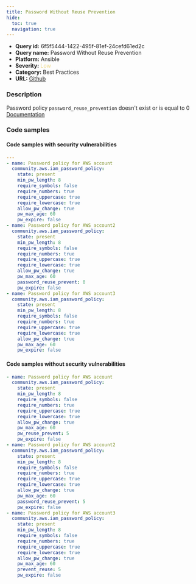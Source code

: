 ```yaml
---
title: Password Without Reuse Prevention
hide:
  toc: true
  navigation: true
---
```


<style>
  .highlight .hll {
    background-color: #ff171742;
  }
  .md-content {
    max-width: 1100px;
    margin: 0 auto;
  }
</style>

-   **Query id:** 6f5f5444-1422-495f-81ef-24cefd61ed2c
-   **Query name:** Password Without Reuse Prevention
-   **Platform:** Ansible
-   **Severity:** <span style="color:#edd57e">Low</span>
-   **Category:** Best Practices
-   **URL:** [Github](https://github.com/Checkmarx/kics/tree/master/assets/queries/ansible/aws/password_without_reuse_prevention)

### Description
Password policy `password_reuse_prevention` doesn't exist or is equal to 0<br>
[Documentation](https://docs.ansible.com/ansible/latest/collections/community/aws/iam_password_policy_module.html#parameter-pw_reuse_prevent)

### Code samples
#### Code samples with security vulnerabilities
```yaml title="Positive test num. 1 - yaml file" hl_lines="26 3 23"
---
- name: Password policy for AWS account
  community.aws.iam_password_policy:
    state: present
    min_pw_length: 8
    require_symbols: false
    require_numbers: true
    require_uppercase: true
    require_lowercase: true
    allow_pw_change: true
    pw_max_age: 60
    pw_expire: false
- name: Password policy for AWS account2
  community.aws.iam_password_policy:
    state: present
    min_pw_length: 8
    require_symbols: false
    require_numbers: true
    require_uppercase: true
    require_lowercase: true
    allow_pw_change: true
    pw_max_age: 60
    password_reuse_prevent: 0
    pw_expire: false
- name: Password policy for AWS account3
  community.aws.iam_password_policy:
    state: present
    min_pw_length: 8
    require_symbols: false
    require_numbers: true
    require_uppercase: true
    require_lowercase: true
    allow_pw_change: true
    pw_max_age: 60
    pw_expire: false

```


#### Code samples without security vulnerabilities
```yaml title="Negative test num. 1 - yaml file"
- name: Password policy for AWS account
  community.aws.iam_password_policy:
    state: present
    min_pw_length: 8
    require_symbols: false
    require_numbers: true
    require_uppercase: true
    require_lowercase: true
    allow_pw_change: true
    pw_max_age: 60
    pw_reuse_prevent: 5
    pw_expire: false
- name: Password policy for AWS account2
  community.aws.iam_password_policy:
    state: present
    min_pw_length: 8
    require_symbols: false
    require_numbers: true
    require_uppercase: true
    require_lowercase: true
    allow_pw_change: true
    pw_max_age: 60
    password_reuse_prevent: 5
    pw_expire: false
- name: Password policy for AWS account3
  community.aws.iam_password_policy:
    state: present
    min_pw_length: 8
    require_symbols: false
    require_numbers: true
    require_uppercase: true
    require_lowercase: true
    allow_pw_change: true
    pw_max_age: 60
    prevent_reuse: 5
    pw_expire: false

```
